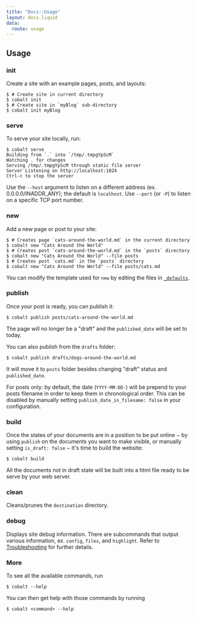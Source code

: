 ```yaml
---
title: "Docs::Usage"
layout: docs.liquid
data:
  route: usage
---
```

## Usage

### init

Create a site with an example pages, posts, and layouts:
```console
$ # Create site in current directory
$ cobalt init
$ # Create site in `myBlog` sub-directory
$ cobalt init myBlog
```

### serve

To serve your site locally, run:
```console
$ cobalt serve
Building from `.` into `/tmp/.tmpgYpScM`
Watching . for changes
Serving /tmp/.tmpgYpScM through static file server
Server Listening on http://localhost:1024
Ctrl-c to stop the server
```

Use the `--host` argument to listen on a different address (ex. 0.0.0.0/INADDR\_ANY);
the default is `localhost`.  Use `--port` (or `-P`) to listen on a specific TCP port
number.

### new

Add a new page or post to your site:
```console
$ # Creates page `cats-around-the-world.md` in the current directory
$ cobalt new "Cats Around the World"
$ # Creates post `cats-around-the-world.md` in the `posts` directory
$ cobalt new "Cats Around the World" --file posts
$ # Creates post `cats.md` in the `posts` directory
$ cobalt new "Cats Around the World" --file posts/cats.md
```

You can modify the template used for `new` by editing the files in [`_defaults`](/docs/directory).

### publish

Once your post is ready, you can publish it:
```console
$ cobalt publish posts/cats-around-the-world.md
```

The page will no longer be a "draft" and the `published_date` will be set to today. 

You can also publish from the `drafts` folder:
```console
$ cobalt publish drafts/dogs-around-the-world.md
```

It will move it to `posts` folder besides changing "draft" status and `published_date`.

For posts only: by default, the date (`YYYY-MM-DD-`) will be prepend to your posts
filename in order to keep them in chronological order. This can be disabled by manually
setting `publish_date_in_filename: false` in your configuration.

### build

Once the states of your documents are in a position to be put online − by using
`publish` on the documents you want to make visible, or manually setting
`is_draft: false` − it's time to build the website:

```console
$ cobalt build
```

All the documents not in draft state will be built into a html file ready to be serve by
your web server.

### clean

Cleans/prunes the `destination` directory.

### debug

Displays site debug information.  There are subcommands that output various information,
ex. `config`, `files`, and `highlight`.  Refer to [Troubleshooting](/docs/trouble) for
further details.

### More

To see all the available commands, run
```console
$ cobalt --help
```

You can then get help with those commands by running
```console
$ cobalt <command> --help
```
